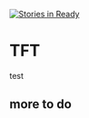 [![Stories in Ready](https://badge.waffle.io/ztiruam/TFT.png?label=ready&title=Ready)](https://waffle.io/ztiruam/TFT)
# TFT
test

## more to do
